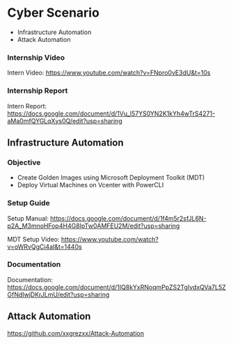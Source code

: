 Cyber Scenario
=============
* Infrastructure Automation
* Attack Automation

### Internship Video ###
Intern Video: https://www.youtube.com/watch?v=FNpro0vE3dU&t=10s

### Internship Report ###
Intern Report: https://docs.google.com/document/d/1Vu_l57YS0YN2K1kYh4wTrS4271-aMa0mfQYGLqXys0Q/edit?usp=sharing

Infrastructure Automation
---------------
### Objective ###
* Create Golden Images using Microsoft Deployment Toolkit (MDT)
* Deploy Virtual Machines on Vcenter with PowerCLI

### Setup Guide ###
Setup Manual: https://docs.google.com/document/d/1f4m5r2sfJL6N-p2A_M3mnoHFop4H4G8IpTw0AMFEU2M/edit?usp=sharing

MDT Setup Video: https://www.youtube.com/watch?v=oWRvQgCi4aI&t=1440s

### Documentation ###
Documentation: https://docs.google.com/document/d/1IQ8kYxRNoqmPpZS2TgIvdxQVa7L5ZGfNdIwjDKrJLmU/edit?usp=sharing

Attack Automation
---------------
https://github.com/xxgrezxx/Attack-Automation
